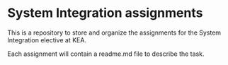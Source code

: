 # System Integration assignments

This is a repository to store and organize the assignments for the System Integration
elective at KEA.

Each assignment will contain a readme.md file to describe the task.